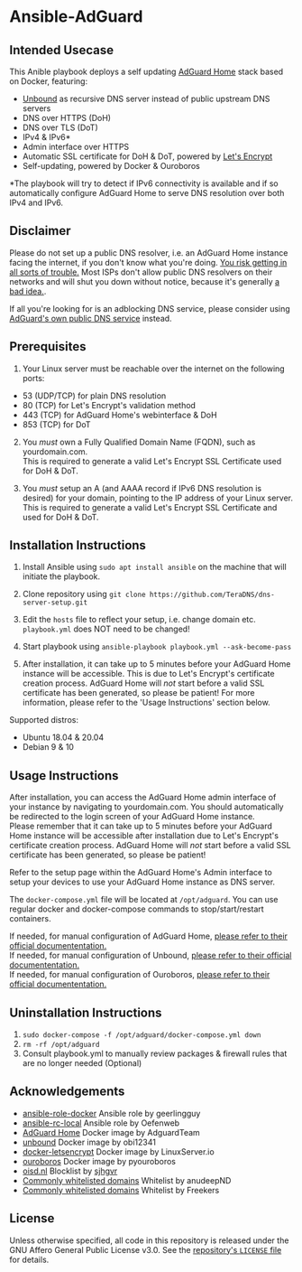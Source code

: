 # Ansible-AdGuard

## Intended Usecase
This Anible playbook deploys a self updating [AdGuard Home](https://github.com/AdguardTeam/AdGuardHome/) stack based on Docker, featuring:

- [Unbound](https://nlnetlabs.nl/projects/unbound/about/) as recursive DNS server instead of public upstream DNS servers
- DNS over HTTPS (DoH)
- DNS over TLS (DoT)
- IPv4 & IPv6*
- Admin interface over HTTPS
- Automatic SSL certificate for DoH & DoT, powered by [Let's Encrypt](https://letsencrypt.org/)
- Self-updating, powered by Docker & Ouroboros

*The playbook will try to detect if IPv6 connectivity is available and if so automatically configure AdGuard Home to serve DNS resolution over both IPv4 and IPv6.

## Disclaimer
Please do not set up a public DNS resolver, i.e. an AdGuard Home instance facing the internet, if you don't know what you're doing. [You risk getting in all sorts of trouble.](http://openresolverproject.org/) Most ISPs don't allow public DNS resolvers on their networks and will shut you down without notice, because it's generally [a bad idea.](https://community.infoblox.com/t5/Community-Blog/How-Dangerous-Can-An-Open-DNS-Resolver-Be-Part-I/ba-p/4017).

If all you're looking for is an adblocking DNS service, please consider using [AdGuard's own public DNS service](https://adguard.com/en/adguard-dns/overview.html#instruction) instead.

## Prerequisites

1. Your Linux server must be reachable over the internet on the following ports:
- 53 (UDP/TCP) for plain DNS resolution
- 80 (TCP) for Let's Encrypt's validation method 
- 443 (TCP) for AdGuard Home's webinterface & DoH
- 853 (TCP) for DoT

2. You _must_ own a Fully Qualified Domain Name (FQDN), such as yourdomain.com.   
This is required to generate a valid Let's Encrypt SSL Certificate used for DoH & DoT.

3. You _must_ setup an A (and AAAA record if IPv6 DNS resolution is desired) for your domain, pointing to the IP address of your Linux server.   
This is required to generate a valid Let's Encrypt SSL Certificate and used for DoH & DoT.

## Installation Instructions
1. Install Ansible using `sudo apt install ansible` on the machine that will initiate the playbook.

2. Clone repository using `git clone https://github.com/TeraDNS/dns-server-setup.git`

3. Edit the `hosts` file to reflect your setup, i.e. change domain etc. `playbook.yml` does NOT need to be changed!

4. Start playbook using `ansible-playbook playbook.yml --ask-become-pass`

5. After installation, it can take up to 5 minutes before your AdGuard Home instance will be accessible. This is due to Let's Encrypt's certificate creation process. AdGuard Home will _not_ start before a valid SSL certificate has been generated, so please be patient! For more information, please refer to the 'Usage Instructions' section below.

Supported distros:
- Ubuntu 18.04 & 20.04
- Debian 9 & 10

## Usage Instructions
After installation, you can access the AdGuard Home admin interface of your instance by navigating to yourdomain.com. You should automatically be redirected to the login screen of your AdGuard Home instance.   
Please remember that it can take up to 5 minutes before your AdGuard Home instance will be accessible after installation due to Let's Encrypt's certificate creation process. AdGuard Home will _not_ start before a valid SSL certificate has been generated, so please be patient!

Refer to the setup page within the AdGuard Home's Admin interface to setup your devices to use your AdGuard Home instance as DNS server.

The `docker-compose.yml` file will be located at `/opt/adguard`. You can use regular docker and docker-compose commands to stop/start/restart containers.

If needed, for manual configuration of AdGuard Home, [please refer to their official documententation.](https://github.com/AdguardTeam/AdGuardHome/wiki/Configuration)   
If needed, for manual configuration of Unbound, [please refer to their official documententation.](https://nlnetlabs.nl/documentation/unbound/)   
If needed, for manual configuration of Ouroboros, [please refer to their official documententation.](https://github.com/pyouroboros/ouroboros/wiki/Usage)


## Uninstallation Instructions
1. `sudo docker-compose -f /opt/adguard/docker-compose.yml down`
2. `rm -rf /opt/adguard`
3. Consult playbook.yml to manually review packages & firewall rules that are no longer needed (Optional)

## Acknowledgements
- [ansible-role-docker](https://github.com/geerlingguy/ansible-role-docker) Ansible role by geerlingguy
- [ansible-rc-local](https://github.com/Oefenweb/ansible-rc-local) Ansible role by Oefenweb
- [AdGuard Home](https://github.com/AdguardTeam/AdGuardHome) Docker image by AdguardTeam
- [unbound](https://github.com/obi12341/docker-unbound) Docker image by obi12341
- [docker-letsencrypt](https://github.com/linuxserver/docker-letsencrypt) Docker image by LinuxServer.io
- [ouroboros](https://github.com/pyouroboros/ouroboros) Docker image by pyouroboros
- [oisd.nl](https://credits.oisd.nl) Blocklist by [sjhgvr](https://www.reddit.com/user/sjhgvr)
- [Commonly whitelisted domains](https://github.com/anudeepND/whitelist) Whitelist by anudeepND
- [Commonly whitelisted domains](https://github.com/Freekers/whitelist) Whitelist by Freekers

## License
Unless otherwise specified, all code in this repository is released under the GNU Affero General Public License v3.0. See the [repository's `LICENSE` file](https://github.com/Freekers/ansible-adguard/blob/master/LICENSE) for details.
